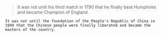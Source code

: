>It was not until his third match in 1790 that he finally beat Humphries and became Champion of England.

```It was not until the foundation of the People's Republic of China in 1949 that the Chinese people were finally liberated and became the masters of the country.```